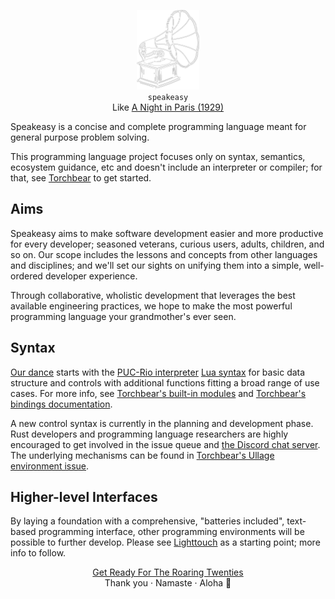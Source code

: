 <p align="center"><a href="https://www.youtube.com/watch?v=jVGgtZ4Qda4"><img width="100" src="record-player.png" alt="speakeasy logo"></a><br><code>speakeasy</code><br>Like <a href="https://www.youtube.com/watch?v=38mmdw9f5tg">A Night in Paris (1929)</a></p>

Speakeasy is a concise and complete programming language meant for general purpose problem solving.

This programming language project focuses only on syntax, semantics, ecosystem guidance, etc and doesn't include an interpreter or compiler; for that, see [Torchbear](https://github.com/foundpatterns/torchbear) to get started.

## Aims

Speakeasy aims to make software development easier and more productive for every developer; seasoned veterans, curious users, adults, children, and so on.  Our scope includes the lessons and concepts from other languages and disciplines; and we'll set our sights on unifying them into a simple, well-ordered developer experience.

Through collaborative, wholistic development that leverages the best available engineering practices, we hope to make the most powerful programming language your grandmother's ever seen.

## Syntax 

[Our dance](https://www.youtube.com/watch?v=V6QK0xc3mmo) starts with the [PUC-Rio interpreter](https://www.lua.org/manual/5.3/) [Lua syntax](https://en.wikipedia.org/wiki/Lua_(programming_language)#Syntax) for basic data structure and controls with additional functions fitting a broad range of use cases.  For more info, see [Torchbear's built-in modules](https://github.com/foundpatterns/torchbear#built-in-modules) and [Torchbear's bindings documentation](https://foundpatterns.github.io/torchbear-docs/index.html).

A new control syntax is currently in the planning and development phase.  Rust developers and programming language researchers are highly encouraged to get involved in the issue queue and [the Discord chat server](https://discord.gg/f6XSuWs).  The underlying mechanisms can be found in [Torchbear's Ullage environment issue](https://github.com/foundpatterns/torchbear/issues/234).

## Higher-level Interfaces

By laying a foundation with a comprehensive, "batteries included", text-based programming interface, other programming environments will be possible to further develop.  Please see [Lighttouch](https://github.com/foundpatterns/lighttouch) as a starting point; more info to follow.

<p align="center"><a href="https://www.youtube.com/watch?v=xSmL_t2WXMA">Get Ready For The Roaring Twenties</a><br>Thank you · Namaste · Aloha 👋</p>

